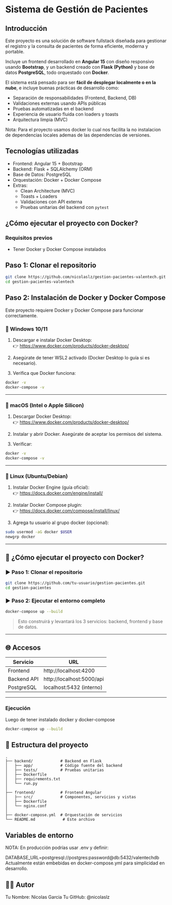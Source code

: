 # Sistema de Gestión de Pacientes 

## Introducción

Este proyecto es una solución de software fullstack diseñada para gestionar el registro y la consulta de pacientes de forma eficiente, moderna y portable.

Incluye un frontend desarrollado en **Angular 15** con diseño responsivo usando **Bootstrap**, y un backend creado con **Flask (Python)** y base de datos **PostgreSQL**, todo orquestado con **Docker**.

El sistema está pensado para ser **fácil de desplegar localmente o en la nube**, e incluye buenas prácticas de desarrollo como:

- Separación de responsabilidades (Frontend, Backend, DB)
- Validaciones externas usando APIs públicas
- Pruebas automatizadas en el backend
- Experiencia de usuario fluida con loaders y toasts
- Arquitectura limpia (MVC)

Nota: Para el proyecto usamos docker lo cual nos facilita la no instalacion de dependencias locales ademas de las dependencias de versiones.

## Tecnologías utilizadas

- Frontend: Angular 15 + Bootstrap
- Backend: Flask + SQLAlchemy (ORM)
- Base de Datos: PostgreSQL
- Orquestación: Docker + Docker Compose
- Extras:
  - Clean Architecture (MVC)
  - Toasts + Loaders
  - Validaciones con API externa
  - Pruebas unitarias del backend con `pytest`

## ¿Cómo ejecutar el proyecto con Docker?

### Requisitos previos

- Tener Docker y Docker Compose instalados

## Paso 1: Clonar el repositorio

```bash
git clone https://github.com/nicolaslz/gestion-pacientes-valentech.git
cd gestion-pacientes-valentech
```

## Paso 2: Instalación de Docker y Docker Compose

Este proyecto requiere Docker y Docker Compose para funcionar correctamente.

### 🔹 Windows 10/11

1. Descargar e instalar Docker Desktop:  
   👉 https://www.docker.com/products/docker-desktop/

2. Asegúrate de tener WSL2 activado (Docker Desktop lo guía si es necesario).

3. Verifica que Docker funciona:

```bash
docker -v
docker-compose -v
```

---

### 🔹 macOS (Intel o Apple Silicon)

1. Descargar Docker Desktop:  
   👉 https://www.docker.com/products/docker-desktop/

2. Instalar y abrir Docker. Asegúrate de aceptar los permisos del sistema.

3. Verificar:

```bash
docker -v
docker-compose -v
```

---

### 🔹 Linux (Ubuntu/Debian)

1. Instalar Docker Engine (guía oficial):  
   👉 https://docs.docker.com/engine/install/

2. Instalar Docker Compose plugin:  
   👉 https://docs.docker.com/compose/install/linux/

3. Agrega tu usuario al grupo docker (opcional):

```bash
sudo usermod -aG docker $USER
newgrp docker
```
---

## 🚀 ¿Cómo ejecutar el proyecto con Docker?

### ▶️ Paso 1: Clonar el repositorio

```bash
git clone https://github.com/tu-usuario/gestion-pacientes.git
cd gestion-pacientes
```

### ▶️ Paso 2: Ejecutar el entorno completo

```bash
docker-compose up --build
```

> Esto construirá y levantará los 3 servicios: backend, frontend y base de datos.

---

## 🌐 Accesos

| Servicio   | URL                       |
|------------|---------------------------|
| Frontend   | http://localhost:4200     |
| Backend API| http://localhost:5000/api |
| PostgreSQL | localhost:5432 (interno)  |

---

### Ejecución 

Luego de tener instalado docker y docker-compose

```bash
docker-compose up --build
```

## 📁 Estructura del proyecto

```
.
├── backend/            # Backend en Flask
│   ├── app/            # Código fuente del backend
│   ├── tests/          # Pruebas unitarias
│   ├── Dockerfile
│   ├── requirements.txt
│   └── run.py
│
├── frontend/           # Frontend Angular
│   ├── src/            # Componentes, servicios y vistas
│   ├── Dockerfile
│   └── nginx.conf
│
├── docker-compose.yml  # Orquestación de servicios
└── README.md            # Este archivo
```

## Variables de entorno
NOTA: En producción podrías usar .env y definir:

DATABASE_URL=postgresql://postgres:password@db:5432/valentechdb
Actualmente están embebidas en docker-compose.yml para simplicidad en desarrollo.

## 👨‍💻 Autor
Tu Nombre: Nicolas Garcia
Tu GitHub: @nicolaslz

